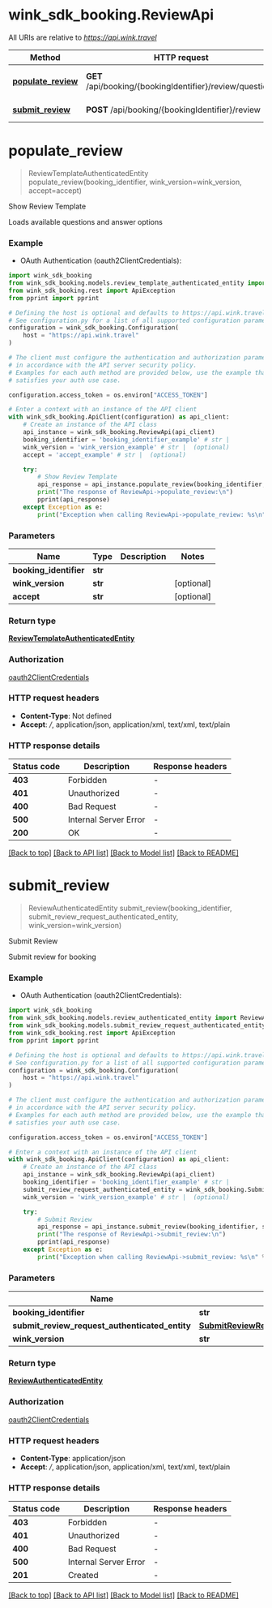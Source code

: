 # wink_sdk_booking.ReviewApi

All URIs are relative to *https://api.wink.travel*

Method | HTTP request | Description
------------- | ------------- | -------------
[**populate_review**](ReviewApi.md#populate_review) | **GET** /api/booking/{bookingIdentifier}/review/questions | Show Review Template
[**submit_review**](ReviewApi.md#submit_review) | **POST** /api/booking/{bookingIdentifier}/review | Submit Review


# **populate_review**
> ReviewTemplateAuthenticatedEntity populate_review(booking_identifier, wink_version=wink_version, accept=accept)

Show Review Template

Loads available questions and answer options

### Example

* OAuth Authentication (oauth2ClientCredentials):

```python
import wink_sdk_booking
from wink_sdk_booking.models.review_template_authenticated_entity import ReviewTemplateAuthenticatedEntity
from wink_sdk_booking.rest import ApiException
from pprint import pprint

# Defining the host is optional and defaults to https://api.wink.travel
# See configuration.py for a list of all supported configuration parameters.
configuration = wink_sdk_booking.Configuration(
    host = "https://api.wink.travel"
)

# The client must configure the authentication and authorization parameters
# in accordance with the API server security policy.
# Examples for each auth method are provided below, use the example that
# satisfies your auth use case.

configuration.access_token = os.environ["ACCESS_TOKEN"]

# Enter a context with an instance of the API client
with wink_sdk_booking.ApiClient(configuration) as api_client:
    # Create an instance of the API class
    api_instance = wink_sdk_booking.ReviewApi(api_client)
    booking_identifier = 'booking_identifier_example' # str | 
    wink_version = 'wink_version_example' # str |  (optional)
    accept = 'accept_example' # str |  (optional)

    try:
        # Show Review Template
        api_response = api_instance.populate_review(booking_identifier, wink_version=wink_version, accept=accept)
        print("The response of ReviewApi->populate_review:\n")
        pprint(api_response)
    except Exception as e:
        print("Exception when calling ReviewApi->populate_review: %s\n" % e)
```



### Parameters


Name | Type | Description  | Notes
------------- | ------------- | ------------- | -------------
 **booking_identifier** | **str**|  | 
 **wink_version** | **str**|  | [optional] 
 **accept** | **str**|  | [optional] 

### Return type

[**ReviewTemplateAuthenticatedEntity**](ReviewTemplateAuthenticatedEntity.md)

### Authorization

[oauth2ClientCredentials](../README.md#oauth2ClientCredentials)

### HTTP request headers

 - **Content-Type**: Not defined
 - **Accept**: */*, application/json, application/xml, text/xml, text/plain

### HTTP response details

| Status code | Description | Response headers |
|-------------|-------------|------------------|
**403** | Forbidden |  -  |
**401** | Unauthorized |  -  |
**400** | Bad Request |  -  |
**500** | Internal Server Error |  -  |
**200** | OK |  -  |

[[Back to top]](#) [[Back to API list]](../README.md#documentation-for-api-endpoints) [[Back to Model list]](../README.md#documentation-for-models) [[Back to README]](../README.md)

# **submit_review**
> ReviewAuthenticatedEntity submit_review(booking_identifier, submit_review_request_authenticated_entity, wink_version=wink_version)

Submit Review

Submit review for booking

### Example

* OAuth Authentication (oauth2ClientCredentials):

```python
import wink_sdk_booking
from wink_sdk_booking.models.review_authenticated_entity import ReviewAuthenticatedEntity
from wink_sdk_booking.models.submit_review_request_authenticated_entity import SubmitReviewRequestAuthenticatedEntity
from wink_sdk_booking.rest import ApiException
from pprint import pprint

# Defining the host is optional and defaults to https://api.wink.travel
# See configuration.py for a list of all supported configuration parameters.
configuration = wink_sdk_booking.Configuration(
    host = "https://api.wink.travel"
)

# The client must configure the authentication and authorization parameters
# in accordance with the API server security policy.
# Examples for each auth method are provided below, use the example that
# satisfies your auth use case.

configuration.access_token = os.environ["ACCESS_TOKEN"]

# Enter a context with an instance of the API client
with wink_sdk_booking.ApiClient(configuration) as api_client:
    # Create an instance of the API class
    api_instance = wink_sdk_booking.ReviewApi(api_client)
    booking_identifier = 'booking_identifier_example' # str | 
    submit_review_request_authenticated_entity = wink_sdk_booking.SubmitReviewRequestAuthenticatedEntity() # SubmitReviewRequestAuthenticatedEntity | 
    wink_version = 'wink_version_example' # str |  (optional)

    try:
        # Submit Review
        api_response = api_instance.submit_review(booking_identifier, submit_review_request_authenticated_entity, wink_version=wink_version)
        print("The response of ReviewApi->submit_review:\n")
        pprint(api_response)
    except Exception as e:
        print("Exception when calling ReviewApi->submit_review: %s\n" % e)
```



### Parameters


Name | Type | Description  | Notes
------------- | ------------- | ------------- | -------------
 **booking_identifier** | **str**|  | 
 **submit_review_request_authenticated_entity** | [**SubmitReviewRequestAuthenticatedEntity**](SubmitReviewRequestAuthenticatedEntity.md)|  | 
 **wink_version** | **str**|  | [optional] 

### Return type

[**ReviewAuthenticatedEntity**](ReviewAuthenticatedEntity.md)

### Authorization

[oauth2ClientCredentials](../README.md#oauth2ClientCredentials)

### HTTP request headers

 - **Content-Type**: application/json
 - **Accept**: */*, application/json, application/xml, text/xml, text/plain

### HTTP response details

| Status code | Description | Response headers |
|-------------|-------------|------------------|
**403** | Forbidden |  -  |
**401** | Unauthorized |  -  |
**400** | Bad Request |  -  |
**500** | Internal Server Error |  -  |
**201** | Created |  -  |

[[Back to top]](#) [[Back to API list]](../README.md#documentation-for-api-endpoints) [[Back to Model list]](../README.md#documentation-for-models) [[Back to README]](../README.md)

